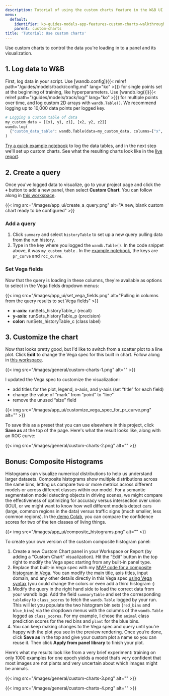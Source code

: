 ```yaml
---
description: Tutorial of using the custom charts feature in the W&B UI
menu:
  default:
    identifier: ko-guides-models-app-features-custom-charts-walkthrough
    parent: custom-charts
title: 'Tutorial: Use custom charts'
---
```


Use custom charts to control the data you're loading in to a panel and its visualization.


## 1. Log data to W&B

First, log data in your script. Use [wandb.config]({{< relref path="/guides/models/track/config.md" lang="ko" >}}) for single points set at the beginning of training, like hyperparameters. Use [wandb.log()]({{< relref path="/guides/models/track/log/" lang="ko" >}}) for multiple points over time, and log custom 2D arrays with `wandb.Table()`. We recommend logging up to 10,000 data points per logged key.

```python
# Logging a custom table of data
my_custom_data = [[x1, y1, z1], [x2, y2, z2]]
wandb.log(
  {"custom_data_table": wandb.Table(data=my_custom_data, columns=["x", "y", "z"])}
)
```

[Try a quick example notebook](https://bit.ly/custom-charts-colab) to log the data tables, and in the next step we'll set up custom charts. See what the resulting charts look like in the [live report](https://app.wandb.ai/demo-team/custom-charts/reports/Custom-Charts--VmlldzoyMTk5MDc).

## 2. Create a query

Once you've logged data to visualize, go to your project page and click the **`+`** button to add a new panel, then select **Custom Chart**. You can follow along in [this workspace](https://app.wandb.ai/demo-team/custom-charts).

{{< img src="/images/app_ui/create_a_query.png" alt="A new, blank custom chart ready to be configured" >}}

### Add a query

1. Click `summary` and select `historyTable` to set up a new query pulling data from the run history.
2. Type in the key where you logged the `wandb.Table()`. In the code snippet above, it was `my_custom_table` . In the [example notebook](https://bit.ly/custom-charts-colab), the keys are `pr_curve` and `roc_curve`.

### Set Vega fields

Now that the query is loading in these columns, they're available as options to select in the Vega fields dropdown menus:

{{< img src="/images/app_ui/set_vega_fields.png" alt="Pulling in columns from the query results to set Vega fields" >}}

* **x-axis:** runSets_historyTable_r (recall)
* **y-axis:** runSets_historyTable_p (precision)
* **color:** runSets_historyTable_c (class label)

## 3. Customize the chart

Now that looks pretty good, but I'd like to switch from a scatter plot to a line plot. Click **Edit** to change the Vega spec for this built in chart. Follow along in [this workspace](https://app.wandb.ai/demo-team/custom-charts).

{{< img src="/images/general/custom-charts-1.png" alt="" >}}

I updated the Vega spec to customize the visualization:

* add titles for the plot, legend, x-axis, and y-axis (set “title” for each field)
* change the value of “mark” from “point” to “line”
* remove the unused “size” field

{{< img src="/images/app_ui/customize_vega_spec_for_pr_curve.png" alt="" >}}

To save this as a preset that you can use elsewhere in this project, click **Save as** at the top of the page. Here's what the result looks like, along with an ROC curve:

{{< img src="/images/general/custom-charts-2.png" alt="" >}}

## Bonus: Composite Histograms

Histograms can visualize numerical distributions to help us understand larger datasets. Composite histograms show multiple distributions across the same bins, letting us compare two or more metrics across different models or across different classes within our model. For a semantic segmentation model detecting objects in driving scenes, we might compare the effectiveness of optimizing for accuracy versus intersection over union (IOU), or we might want to know how well different models detect cars (large, common regions in the data) versus traffic signs (much smaller, less common regions). In the[ demo Colab](https://bit.ly/custom-charts-colab), you can compare the confidence scores for two of the ten classes of living things.

{{< img src="/images/app_ui/composite_histograms.png" alt="" >}}

To create your own version of the custom composite histogram panel:

1. Create a new Custom Chart panel in your Workspace or Report (by adding a “Custom Chart” visualization). Hit the “Edit” button in the top right to modify the Vega spec starting from any built-in panel type.
2. Replace that built-in Vega spec with my [MVP code for a composite histogram in Vega](https://gist.github.com/staceysv/9bed36a2c0c2a427365991403611ce21). You can modify the main title, axis titles, input domain, and any other details directly in this Vega spec [using Vega syntax](https://vega.github.io/) (you could change the colors or even add a third histogram :)
3. Modify the query in the right hand side to load the correct data from your wandb logs. Add the field `summaryTable` and set the corresponding `tableKey` to `class_scores` to fetch the `wandb.Table` logged by your run. This will let you populate the two histogram bin sets (`red_bins` and `blue_bins`) via the dropdown menus with the columns of the `wandb.Table` logged as `class_scores`. For my example, I chose the `animal` class prediction scores for the red bins and `plant` for the blue bins.
4. You can keep making changes to the Vega spec and query until you’re happy with the plot you see in the preview rendering. Once you’re done, click **Save as** in the top and give your custom plot a name so you can reuse it. Then click **Apply from panel library** to finish your plot.

Here’s what my results look like from a very brief experiment: training on only 1000 examples for one epoch yields a model that’s very confident that most images are not plants and very uncertain about which images might be animals.

{{< img src="/images/general/custom-charts-3.png" alt="" >}}

{{< img src="/images/general/custom-charts-4.png" alt="" >}}